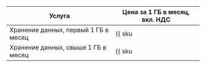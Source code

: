 | Услуга | Цена за 1 ГБ в месяц, вкл. НДС |
| --- | --- |
| Хранение данных, первый 1 ГБ в месяц | {{ sku|KZT|logging.storage.data|month|string }} |
| Хранение данных, свыше 1 ГБ в месяц | {{ sku|KZT|logging.storage.data|pricingRate.720|month|string }} |
